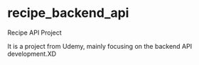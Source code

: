 # recipe_backend_api
Recipe API Project

It is a project from Udemy, mainly focusing on the backend API development.XD